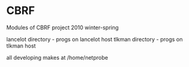 CBRF
====

Modules of CBRF project 2010 winter-spring

lancelot directory - progs on lancelot host
tlkman directory - progs on tlkman host

all developing makes at /home/netprobe
